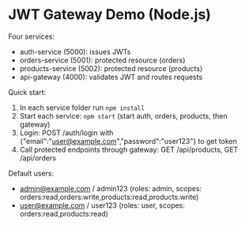 # JWT Gateway Demo (Node.js)

Four services:
- auth-service (5000): issues JWTs
- orders-service (5001): protected resource (orders)
- products-service (5002): protected resource (products)
- api-gateway (4000): validates JWT and routes requests

Quick start:
1. In each service folder run `npm install`
2. Start each service: `npm start` (start auth, orders, products, then gateway)
3. Login: POST /auth/login with {"email":"user@example.com","password":"user123"} to get token
4. Call protected endpoints through gateway: GET /api/products, GET /api/orders

Default users:
- admin@example.com / admin123 (roles: admin, scopes: orders:read,orders:write,products:read,products:write)
- user@example.com / user123 (roles: user, scopes: orders:read,products:read)
